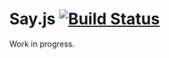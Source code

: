 # Say.js [![Build Status](https://secure.travis-ci.org/xel1045/say.js.png?branch=master)](http://travis-ci.org/xel1045/say.js)

Work in progress.